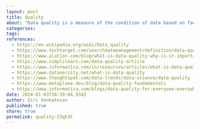 ```yaml
---
layout: post
title: Quality
about: "Data quality is a measure of the condition of data based on factors such as accuracy, completeness, consistency, reliability and whether it's up to date. Measuring data quality levels can help organizations identify data errors that need to be resolved and assess whether the data in their IT systems is fit to serve its intended purpose."
categories:
tags:
references:
  - https://en.wikipedia.org/wiki/Data_quality
  - https://www.techtarget.com/searchdatamanagement/definition/data-quality
  - https://www.alation.com/blog/what-is-data-quality-why-is-it-important
  - https://www.simplilearn.com/data-quality-article
  - https://www.informatica.com/in/resources/articles/what-is-data-quality.html
  - https://www.dataversity.net/what-is-data-quality
  - https://www.thoughtspot.com/data-trends/data-science/data-quality
  - https://www.metaplane.dev/blog/data-quality-fundamentals
  - https://www.informatica.com/blogs/data-quality-for-everyone-everywhere.html
date: 2024-01-03T16:39:04.934Z
author: Giri Venkatesan
published: true
share: true
permalink: quality-Z3qh3t
---
```

